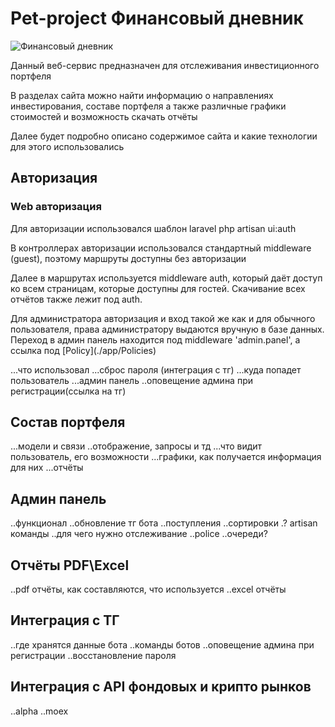 <h1>Pet-project Финансовый дневник</h1>
<img src="https://encrypted-tbn0.gstatic.com/images?q=tbn:ANd9GcSl9pRnJDzQV1lIeKuv8aPioTDi8E1nbRQv2w&usqp=CAU" alt="Финансовый дневник">
<p>Данный веб-сервис предназначен для отслеживания инвестиционного портфеля</p>

<p>В разделах сайта можно найти информацию о направлениях инвестирования, составе портфеля
а также различные графики стоимостей и возможность скачать отчёты</p>

<p>Далее будет подробно описано содержимое сайта и какие технологии для этого использовались</p>

<h2>Авторизация</h2>
<h3>Web авторизация</h3>
<p>Для авторизации использовался шаблон laravel php artisan ui:auth</p>
<p>В контроллерах авторизации использовался стандартный middleware (guest), поэтому
маршруты доступны без авторизации</p>
<p>Далее в маршрутах используется middleware auth, который даёт доступ ко всем страницам,
которые доступны для гостей. Скачивание всех отчётов также лежит под auth.</p>
<p>Для администратора авторизация и вход такой же как и для обычного пользователя,
права администратору выдаются вручную в базе данных. Переход в админ панель находится
под middleware 'admin.panel', а ссылка под [Policy](./app/Policies)</p>
...что использовал
...сброс пароля (интеграция с тг)
...куда попадет пользователь
...админ панель
..оповещение админа при регистрации(ссылка на тг)
<h2>Состав портфеля</h2>
...модели и связи
..отображение, запросы и тд
...что видит пользователь, его возможности
...графики, как получается информация для них
...отчёты
<h2>Админ панель</h2>
..функционал
..обновление тг бота
..поступления
..сортировки
.? artisan команды
..для чего нужно отслеживание
..police
..очереди?
<h2>Отчёты PDF\Excel</h2>
..pdf отчёты, как составляются, что используется
..excel отчёты
<h2>Интеграция с ТГ</h2>
..где хранятся данные бота
..команды ботов
..оповещение админа при регистрации
..восстановление пароля
<h2>Интеграция с API фондовых и крипто рынков</h2>
..alpha
..moex
